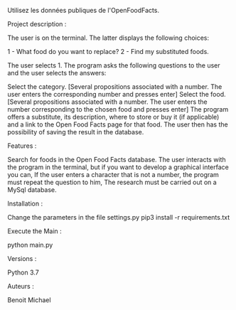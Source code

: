 Utilisez les données publiques de l'OpenFoodFacts.

Project description :

The user is on the terminal. The latter displays the following choices:

1 - What food do you want to replace?
2 - Find my substituted foods.

The user selects 1. The program asks the following questions to the user and the user selects the answers:

Select the category. [Several propositions associated with a number. The user enters the corresponding number and presses enter]
Select the food. [Several propositions associated with a number. The user enters the number corresponding to the chosen food and presses enter]
The program offers a substitute, its description, where to store or buy it (if applicable) and a link to the Open Food Facts page for that food.
The user then has the possibility of saving the result in the database.

Features :

Search for foods in the Open Food Facts database.
The user interacts with the program in the terminal, but if you want to develop a graphical interface you can,
If the user enters a character that is not a number, the program must repeat the question to him,
The research must be carried out on a MySql database.

Installation :

Change the parameters in the file settings.py
pip3 install -r requirements.txt

Execute the Main :

python main.py

Versions :

Python 3.7

Auteurs :

Benoit Michael
